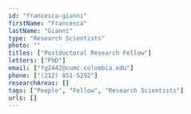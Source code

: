 ```yaml
---
id: "francesca-gianni"
firstName: "Francesca"
lastName: "Gianni"
type: "Research Scientists"
photo: ""
titles: ["Postdoctoral Research Fellow"]
letters: ["PhD"]
email: ["fg2442@cumc.columbia.edu"]
phone: ["(212) 851-5292"]
researchAreas: []
tags: ["People", "Fellow", "Research Scientists"]
urls: []
---
```


